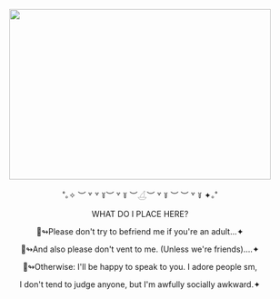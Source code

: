 <p align="center">
  <img width="460" height="300" src="https://github.com/user-attachments/assets/b20933a2-c099-4e08-8e8f-19e10025d9d4">
</p>
<p align="center">˚｡✧ ︶ ꒷ ꒷ ꒦︶ ꒷ ꒦ ︶𓋒︶ ꒷ ꒦ ︶ ︶ ꒷ ꒦ ✦｡˚</p>
<p align="center">WHAT DO I PLACE HERE?</p>

<p align="center">🌊↬Please don't try to befriend me if you're an adult...✦</p>
<p align="center">🌊↬And also please don't vent to me. (Unless we're friends)....✦</p>
<p align="center">🌊↬Otherwise: I'll be happy to speak to you. I adore people sm,</p>
<p align="center">I don't tend to judge anyone, but I'm awfully socially awkward.✦</p>
